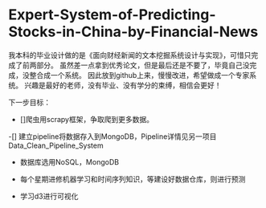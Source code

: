 # Expert-System-of-Predicting-Stocks-in-China-by-Financial-News
我本科的毕业设计做的是《面向财经新闻的文本挖掘系统设计与实现》，可惜只完成了前两部分。
虽然差一点拿到优秀论文，但是最后还是不要了，毕竟自己没完成，没整合成一个系统。
因此放到github上来，慢慢改进，希望做成一个专家系统。
兴趣是最好的老师，没有毕业、没有学分的束缚，相信会更好！



下一步目标：

- []爬虫用scrapy框架，争取爬到更多数据。

-[] 建立pipeline将数据存入到MongoDB，Pipeline详情见另一项目Data_Clean_Pipeline_System

- 数据库选用NoSQL，MongoDB

- 每个星期进修机器学习和时间序列知识，等建设好数据仓库，则进行预测

- 学习d3进行可视化
